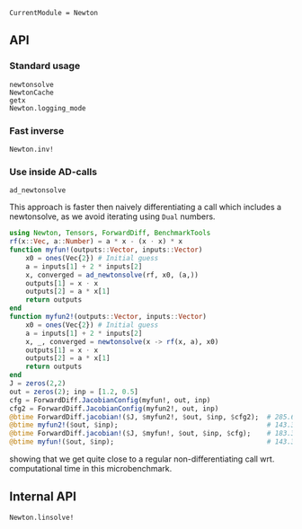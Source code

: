 ```@meta
CurrentModule = Newton
```

## API
### Standard usage
```@docs
newtonsolve
NewtonCache
getx
Newton.logging_mode
```

### Fast inverse
```@docs
Newton.inv!
```

### Use inside AD-calls
```@docs
ad_newtonsolve
```

This approach is faster then naively differentiating a call which includes a newtonsolve,
as we avoid iterating using `Dual` numbers. 
```julia
using Newton, Tensors, ForwardDiff, BenchmarkTools
rf(x::Vec, a::Number) = a * x - (x ⋅ x) * x
function myfun!(outputs::Vector, inputs::Vector)
    x0 = ones(Vec{2}) # Initial guess
    a = inputs[1] + 2 * inputs[2]
    x, converged = ad_newtonsolve(rf, x0, (a,))
    outputs[1] = x ⋅ x
    outputs[2] = a * x[1]
    return outputs 
end
function myfun2!(outputs::Vector, inputs::Vector)
    x0 = ones(Vec{2}) # Initial guess
    a = inputs[1] + 2 * inputs[2]
    x, _, converged = newtonsolve(x -> rf(x, a), x0)
    outputs[1] = x ⋅ x
    outputs[2] = a * x[1]
    return outputs
end
J = zeros(2,2)
out = zeros(2); inp = [1.2, 0.5]
cfg = ForwardDiff.JacobianConfig(myfun!, out, inp)
cfg2 = ForwardDiff.JacobianConfig(myfun2!, out, inp)
@btime ForwardDiff.jacobian!($J, $myfun2!, $out, $inp, $cfg2);  # 285.662 ns (0 allocations: 0 bytes)
@btime myfun2!($out, $inp);                                     # 143.381 ns (0 allocations: 0 bytes)
@btime ForwardDiff.jacobian!($J, $myfun!, $out, $inp, $cfg);    # 183.359 ns (0 allocations: 0 bytes)
@btime myfun!($out, $inp);                                      # 143.381 ns (0 allocations: 0 bytes)
```
showing that we get quite close to a regular non-differentiating call wrt. computational time in this microbenchmark.

## Internal API
```@docs
Newton.linsolve!
```
